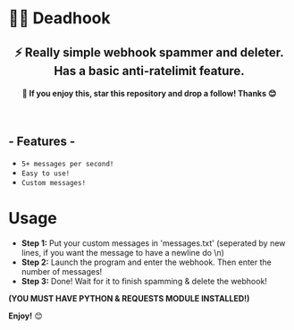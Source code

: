 # 🏴‍☠️ Deadhook
<h2 align="center">⚡ Really simple webhook spammer and deleter. Has a basic anti-ratelimit feature.</h3>
<h4 align="center">🌟 If you enjoy this, star this repository and drop a follow! Thanks 😊</h3>
<br />
<h2 align="left">- Features -</h3>

* `5+ messages per second!`
* `Easy to use!`
* `Custom messages!`

# Usage
- **Step 1:** Put your custom messages in 'messages.txt' (seperated by new lines, if you want the message to have a newline do \n)
- **Step 2:** Launch the program and enter the webhook. Then enter the number of messages!
- **Step 3:** Done! Wait for it to finish spamming & delete the webhook!

**(YOU MUST HAVE PYTHON & REQUESTS MODULE INSTALLED!)**

**Enjoy!** 😊
